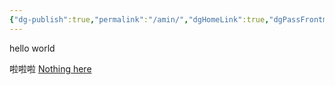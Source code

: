 ```yaml
---
{"dg-publish":true,"permalink":"/amin/","dgHomeLink":true,"dgPassFrontmatter":false}
---
```



hello world

啦啦啦
[Nothing here](https://plus-ming.netlify.app/amin/)